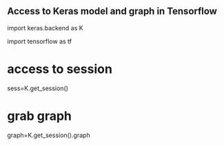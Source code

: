 


## Access to Keras model and graph in Tensorflow


import keras.backend as K

import tensorflow as tf

# access to session

sess=K.get_session()

# grab graph

graph=K.get_session().graph

